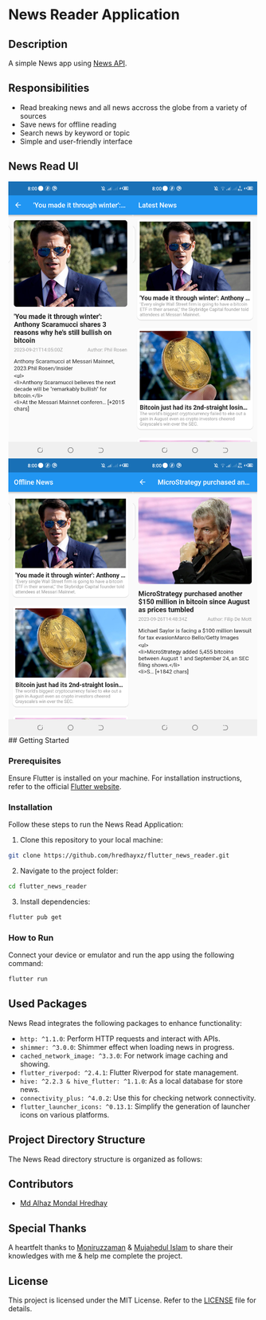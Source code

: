 
# News Reader Application

## Description 

A simple News app using [News API](https://newsapi.org).

## Responsibilities

- Read breaking news and all news accross the globe from a variety of sources
- Save news for offline reading
- Search news by keyword or topic
- Simple and user-friendly interface

## News Read UI
<div style="display: flex; flex-wrap: wrap;">
    <img src="https://github.com/hredhayxz/flutter_news_reader/blob/main/screenshots/s1.png" width="250" />
    <img src="https://github.com/hredhayxz/flutter_news_reader/blob/main/screenshots/s2.png" width="250" />
    <img src="https://github.com/hredhayxz/flutter_news_reader/blob/main/screenshots/s3.png" width="250" />
    <img src="https://github.com/hredhayxz/flutter_news_reader/blob/main/screenshots/s4.png" width="250" />
</div>
## Getting Started

### Prerequisites

Ensure Flutter is installed on your machine. For installation instructions, refer to the official [Flutter website](https://flutter.dev/docs/get-started/install).

### Installation

Follow these steps to run the News Read Application:

1. Clone this repository to your local machine:

```bash
git clone https://github.com/hredhayxz/flutter_news_reader.git
```

2. Navigate to the project folder:

```bash
cd flutter_news_reader
```

3. Install dependencies:

```bash
flutter pub get
```

### How to Run

Connect your device or emulator and run the app using the following command:

```bash
flutter run
```
## Used Packages

News Read integrates the following packages to enhance functionality:
- `http: ^1.1.0`: Perform HTTP requests and interact with APIs.
- `shimmer: ^3.0.0`: Shimmer effect when loading news in progress.
- `cached_network_image: ^3.3.0`: For network image caching and showing.
- `flutter_riverpod: ^2.4.1`: Flutter Riverpod for state management.
- `hive: ^2.2.3 & hive_flutter: ^1.1.0`: As a local database for store news.
- `connectivity_plus: ^4.0.2`: Use this for checking network connectivity.
- `flutter_launcher_icons: ^0.13.1`: Simplify the generation of launcher icons on various platforms.
  
## Project Directory Structure

The News Read directory structure is organized as follows:
<!--

```
  progress_pal/
  ├── assets/
  │   ├── logo/
  │   │   ├── logo_name.png
  │   │   ├── logo.png
  │   │   ├── logo2.png
  ├── lib/
  │   ├── pages/
  │   │   ├── auth_pages/
  │   │   │   ├── forgot_password_page.dart
  │   │   │   ├── logedin_checking_page.dart
  │   │   │   ├── login_page.dart
  │   │   │   ├── signup_page.dart
  │   │   ├── home_page.dart
  │   │   ├── update_user_data_page.dart
  │   ├── reusable_widgets/
  │   │   ├── all_over_button.dart
  │   │   ├── constants.dart
  │   │   ├── delete_account.dart
  │   │   ├── gender_selection.dart
  │   │   ├── log_in_sign_up_button.dart
  │   │   ├── selected_gender.dart
  │   ├── firebase_options.dart
  │   ├── main.dart
```
-->
## Contributors

- [Md Alhaz Mondal Hredhay](https://github.com/hredhayxz)

## Special Thanks

A heartfelt thanks to [Moniruzzaman](https://github.com/moniruzzaman76) & [Mujahedul Islam](https://github.com/muj-i) to share their knowledges with me & help me complete the project.

## License

This project is licensed under the MIT License. Refer to the [LICENSE](https://opensource.org/license/mit/) file for details.
